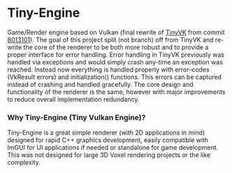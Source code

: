# Tiny-Engine
Game/Render engine based on Vulkan (final rewrite of [TinyVK](https://github.com/Yaazarai/TinyVK) from commit [8013101](https://github.com/Yaazarai/TinyVK/commit/80131018a9d4781a781ea413576e73e33cbf3c2c)). The goal of this project split (not branch) off from TinyVK and re-write the core of the renderer to be both more robust and to provide a proper interface for error handling. Error handling in TinyVK previously was handled via exceptions and would simply crash any-time an exception was reached. Instead now everything is handled properly with error-codes (VkResult errors) and initialization() functions. This errors can be captured instead of crashing and handled gracefully. The core design and functionality of the renderer is the same, however with major improvements to reduce overall implementation redundancy.

### Why Tiny-Engine (Tiny Vulkan Engine)?
Tiny-Engine is a great simple renderer (with 2D applications in mind) designed for rapid C++ graphics development, easily compatible with ImGUI for UI applications if needed or standalone for game development. This was not designed for large 3D Voxel rendering projects or the like complexity.
